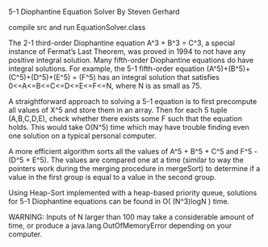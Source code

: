 5-1 Diophantine Equation Solver
By Steven Gerhard

compile src and run EquationSolver.class

The 2-1 third-order Diophantine equation A^3 + B^3 = C^3, a special instance of Fermat’s
Last Theorem, was proved in 1994 to not have any positive integral solution. Many fifth-order Diophantine equations do have integral solutions. For example, the 5-1 fifth-order equation (A^5)+(B^5)+(C^5)+(D^5)+(E^5) = (F^5) has an integral solution that satisfies 0<=A<=B<=C<=D<=E<=F<=N, where N is as small as 75. 

A straightforward approach to solving a 5-1 equation is to first precompute all values of X^5 and store them in an array. Then for each 5 tuple (A,B,C,D,E),
check whether there exists some F such that the equation holds. This would take O(N^5) time which may have trouble finding even one solution on a typical personal computer.

A more efficient algorithm sorts all the values of A^5 + B^5 + C^5 and
F^5 - (D^5 + E^5). The values are compared one at a time (similar to way the pointers work during the merging procedure in mergeSort) to determine if a value in the first group is equal to a value in the second group.

Using Heap-Sort implemented with a  heap-based priority queue, solutions for 5-1 Diophantine equations can be found in O( (N^3)logN ) time. 

WARNING: Inputs of N larger than 100 may take a considerable amount of time, or produce a java.lang.OutOfMemoryError depending on your computer.
